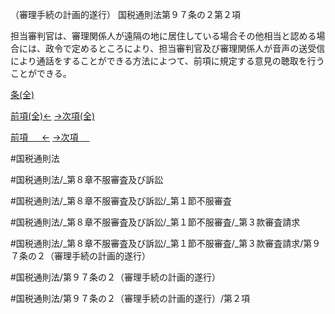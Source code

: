 （審理手続の計画的遂行）
国税通則法第９７条の２第２項

担当審判官は、審理関係人が遠隔の地に居住している場合その他相当と認める場合には、政令で定めるところにより、担当審判官及び審理関係人が音声の送受信により通話をすることができる方法によつて、前項に規定する意見の聴取を行うことができる。

[条(全)](国税通則法＿＿＿＿＿第９７条の２_.md)

[前項(全)←](国税通則法＿＿＿＿＿第９７条の２第１項_.md)    [→次項(全)](国税通則法＿＿＿＿＿第９７条の２第３項_.md)

[前項 　 ←](国税通則法＿＿＿＿＿第９７条の２第１項.md)    [→次項 　 ](国税通則法＿＿＿＿＿第９７条の２第３項.md)



#国税通則法

#国税通則法/_第８章不服審査及び訴訟

#国税通則法/_第８章不服審査及び訴訟/_第１節不服審査

#国税通則法/_第８章不服審査及び訴訟/_第１節不服審査/_第３款審査請求

#国税通則法/_第８章不服審査及び訴訟/_第１節不服審査/_第３款審査請求/第９７条の２（審理手続の計画的遂行）

#国税通則法/第９７条の２（審理手続の計画的遂行）

#国税通則法/第９７条の２（審理手続の計画的遂行）/第２項

